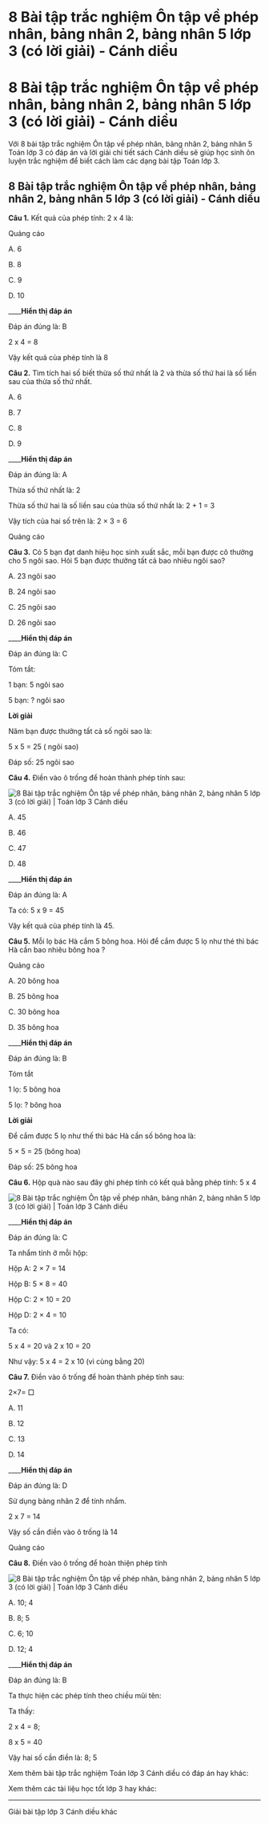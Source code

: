 # 8 Bài tập trắc nghiệm Ôn tập về phép nhân, bảng nhân 2, bảng nhân 5 lớp 3 (có lời giải) - Cánh diều

# 8 Bài tập trắc nghiệm Ôn tập về phép nhân, bảng nhân 2, bảng nhân 5 lớp 3 (có lời giải) - Cánh diều

Với 8 bài tập trắc nghiệm Ôn tập về phép nhân, bảng nhân 2, bảng nhân 5 Toán lớp 3 có đáp án và lời giải chi tiết sách Cánh diều sẽ giúp học sinh ôn luyện trắc nghiệm để biết cách làm các dạng bài tập Toán lớp 3.

## 8 Bài tập trắc nghiệm Ôn tập về phép nhân, bảng nhân 2, bảng nhân 5 lớp 3 (có lời giải) - Cánh diều

**Câu 1.** Kết quả của phép tính: 2 x 4 là: 

Quảng cáo

A. 6

B. 8

C. 9

D. 10

____**Hiển thị đáp án**

Đáp án đúng là: B

2 x 4 = 8

Vậy kết quả của phép tính là 8

**Câu 2.** Tìm tích hai số biết thừa số thứ nhất là 2 và thừa số thứ hai là số liền sau của thừa số thứ nhất. 

A. 6

B. 7

C. 8

D. 9

____**Hiển thị đáp án**

Đáp án đúng là: A

Thừa số thứ nhất là: 2

Thừa số thứ hai là số liền sau của thừa số thứ nhất là: 2 + 1 = 3

Vậy tích của hai số trên là: 2 × 3 = 6

Quảng cáo

**Câu 3.** Có 5 bạn đạt danh hiệu học sinh xuất sắc, mỗi bạn được cô thưởng cho 5 ngôi sao. Hỏi 5 bạn được thưởng tất cả bao nhiêu ngôi sao?

A. 23 ngôi sao

B. 24 ngôi sao

C. 25 ngôi sao

D. 26 ngôi sao

____**Hiển thị đáp án**

Đáp án đúng là: C

Tóm tắt:

1 bạn: 5 ngôi sao

5 bạn: ? ngôi sao

**Lời giải**

Năm bạn được thưởng tất cả số ngôi sao là:

5 x 5 = 25 ( ngôi sao)

Đáp số: 25 ngôi sao

**Câu 4.** Điền vào ô trống để hoàn thành phép tính sau:

![8 Bài tập trắc nghiệm Ôn tập về phép nhân, bảng nhân 2, bảng nhân 5 lớp 3 \(có lời giải\) | Toán lớp 3 Cánh diều](https://vietjack.com/toan-3-cd/images/trac-nghiem-on-tap-ve-phep-nhan-bang-nhan-2-bang-nhan-5.PNG)

A. 45

B. 46

C. 47

D. 48

____**Hiển thị đáp án**

Đáp án đúng là: A

Ta có: 5 x 9 = 45 

Vậy kết quả của phép tính là 45.

**Câu 5.** Mỗi lọ bác Hà cắm 5 bông hoa. Hỏi để cắm được 5 lọ như thé thì bác Hà cần bao nhiêu bông hoa ?

Quảng cáo

A. 20 bông hoa

B. 25 bông hoa

C. 30 bông hoa

D. 35 bông hoa

____**Hiển thị đáp án**

Đáp án đúng là: B

Tóm tắt

1 lọ: 5 bông hoa

5 lọ: ? bông hoa

**Lời giải**

Để cắm được 5 lọ như thế thì bác Hà cần số bông hoa là:

5 × 5 = 25 (bông hoa)

Đáp số: 25 bông hoa

**Câu 6.** Hộp quà nào sau đây ghi phép tính có kết quả bằng phép tính: 5 x 4

![8 Bài tập trắc nghiệm Ôn tập về phép nhân, bảng nhân 2, bảng nhân 5 lớp 3 \(có lời giải\) | Toán lớp 3 Cánh diều](https://vietjack.com/toan-3-cd/images/trac-nghiem-on-tap-ve-phep-nhan-bang-nhan-2-bang-nhan-5-a.PNG)

____**Hiển thị đáp án**

Đáp án đúng là: C

Ta nhẩm tính ở mỗi hộp:

Hộp A: 2 × 7 = 14 

Hộp B: 5 × 8 = 40

Hộp C: 2 × 10 = 20

Hộp D: 2 × 4 = 10

Ta có: 

5 x 4 = 20 và 2 x 10 = 20

Như vậy: 5 x 4 = 2 x 10 (vì cùng bằng 20)

**Câu 7.** Điền vào ô trống để hoàn thành phép tính sau:

2×7= □

A. 11

B. 12

C. 13

D. 14

____**Hiển thị đáp án**

Đáp án đúng là: D

Sử dụng bảng nhân 2 để tính nhẩm.

2 x 7 = 14

Vậy số cần điền vào ô trống là 14

Quảng cáo

**Câu 8.** Điền vào ô trống để hoàn thiện phép tính

![8 Bài tập trắc nghiệm Ôn tập về phép nhân, bảng nhân 2, bảng nhân 5 lớp 3 \(có lời giải\) | Toán lớp 3 Cánh diều](https://vietjack.com/toan-3-cd/images/trac-nghiem-on-tap-ve-phep-nhan-bang-nhan-2-bang-nhan-5-1.PNG)

A. 10; 4 

B. 8; 5

C. 6; 10

D. 12; 4

____**Hiển thị đáp án**

Đáp án đúng là: B

Ta thực hiện các phép tính theo chiều mũi tên:

Ta thấy: 

2 x 4 = 8; 

8 x 5 = 40 

Vậy hai số cần điền là: 8; 5

Xem thêm bài tập trắc nghiệm Toán lớp 3 Cánh diều có đáp án hay khác:

Xem thêm các tài liệu học tốt lớp 3 hay khác:

* * *

Giải bài tập lớp 3 Cánh diều khác
